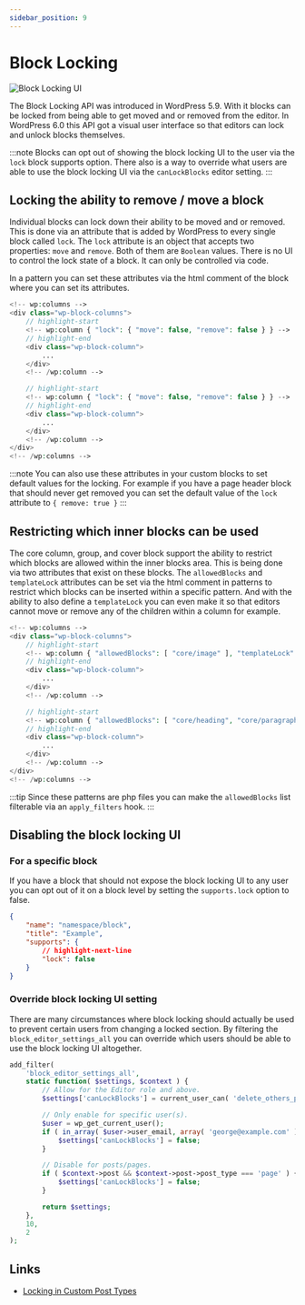 ```yaml
---
sidebar_position: 9
---
```


# Block Locking

![Block Locking UI](../../static/img/block-locking-ui.gif)

The Block Locking API was introduced in WordPress 5.9. With it blocks can be locked from being able to get moved and or removed from the editor. In WordPress 6.0 this API got a visual user interface so that editors can lock and unlock blocks themselves.

:::note
Blocks can opt out of showing the block locking UI to the user via the `lock` block supports option. There also is a way to override what users are able to use the block locking UI via the `canLockBlocks` editor setting.
:::

## Locking the ability to remove / move a block

Individual blocks can lock down their ability to be moved and or removed. This is done via an attribute that is added by WordPress to every single block called `lock`. The `lock` attribute is an object that accepts two properties: `move` and `remove`. Both of them are `Boolean` values. There is no UI to control the lock state of a block. It can only be controlled via code.

In a pattern you can set these attributes via the html comment of the block where you can set its attributes.

```php
<!-- wp:columns -->
<div class="wp-block-columns">
    // highlight-start
    <!-- wp:column { "lock": { "move": false, "remove": false } } -->
    // highlight-end
    <div class="wp-block-column">
        ...
    </div>
    <!-- /wp:column -->

    // highlight-start
    <!-- wp:column { "lock": { "move": false, "remove": false } } -->
    // highlight-end
    <div class="wp-block-column">
        ...
    </div>
    <!-- /wp:column -->
</div>
<!-- /wp:columns -->
```

:::note
You can also use these attributes in your custom blocks to set default values for the locking. For example if you have a page header block that should never get removed you can set the default value of the `lock` attribute to `{ remove: true }`
:::

## Restricting which inner blocks can be used

The core column, group, and cover block support the ability to restrict which blocks are allowed within the inner blocks area. This is being done via two attributes that exist on these blocks. The `allowedBlocks` and `templateLock` attributes can be set via the html comment in patterns to restrict which blocks can be inserted within a specific pattern. And with the ability to also define a `templateLock` you can even make it so that editors cannot move or remove any of the children within a column for example.

```php
<!-- wp:columns -->
<div class="wp-block-columns">
    // highlight-start
    <!-- wp:column { "allowedBlocks": [ "core/image" ], "templateLock": "all" } } -->
    // highlight-end
    <div class="wp-block-column">
        ...
    </div>
    <!-- /wp:column -->

    // highlight-start
    <!-- wp:column { "allowedBlocks": [ "core/heading", "core/paragraph" ], "templateLock": "all" } } -->
    // highlight-end
    <div class="wp-block-column">
        ...
    </div>
    <!-- /wp:column -->
</div>
<!-- /wp:columns -->
```

:::tip
Since these patterns are php files you can make the `allowedBlocks` list filterable via an `apply_filters` hook.
:::

## Disabling the block locking UI

### For a specific block

If you have a block that should not expose the block locking UI to any user you can opt out of it on a block level by setting the `supports.lock` option to false.

```json
{
	"name": "namespace/block",
	"title": "Example",
	"supports": {
		// highlight-next-line
		"lock": false
	}
}
```

### Override block locking UI setting

There are many circumstances where block locking should actually be used to prevent certain users from changing a locked section. By filtering the `block_editor_settings_all` you can override which users should be able to use the block locking UI altogether.

```php
add_filter(
	'block_editor_settings_all',
	static function( $settings, $context ) {
		// Allow for the Editor role and above.
		$settings['canLockBlocks'] = current_user_can( 'delete_others_posts' );

		// Only enable for specific user(s).
		$user = wp_get_current_user();
		if ( in_array( $user->user_email, array( 'george@example.com' ), true ) ) {
			$settings['canLockBlocks'] = false;
		}

		// Disable for posts/pages.
		if ( $context->post && $context->post->post_type === 'page' ) {
			$settings['canLockBlocks'] = false;
		}

		return $settings;
	},
	10,
	2
);
```

## Links

- [Locking in Custom Post Types](../05-custom-post-types.md)
